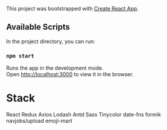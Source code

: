 This project was bootstrapped with [Create React App](https://github.com/facebook/create-react-app).

## Available Scripts

In the project directory, you can run:

### `npm start`

Runs the app in the development mode.<br />
Open [http://localhost:3000](http://localhost:3000) to view it in the browser.

# Stack

React
Redux
Axios
Lodash
Antd
Sass
Tinycolor
date-fns
formik
navjobs/upload
emoji-mart
